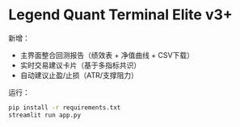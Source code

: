 # Legend Quant Terminal Elite v3+

新增：
- 主界面整合回测报告（绩效表 + 净值曲线 + CSV下载）
- 实时交易建议卡片（基于多指标共识）
- 自动建议止盈/止损（ATR/支撑阻力）

运行：
```bash
pip install -r requirements.txt
streamlit run app.py
```
